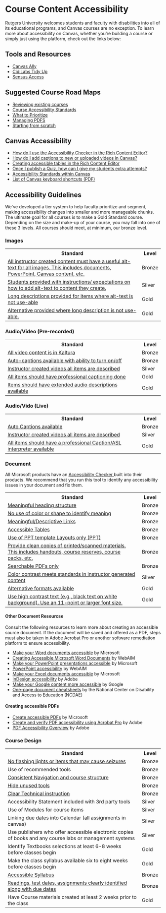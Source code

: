 <h1> Course Content Accessibility </h1>
<p> Rutgers University welcomes students and faculty with disabilities into all of its educational programs, and Canvas courses are no exception. To learn more about accessibility on Canvas, whether you’re building a course or simply just using the platform, check out the links below: </p>

<h2>Tools and Resources</h2>
<ul>
    <li> <a href="https://canvas.rutgers.edu/external-apps/ally/"> Canvas Ally </a> </li>
    <li> <a href="https://canvas.rutgers.edu/external-apps/cidilabs-tidyup/"> CidiLabs Tidy Up </a> </li>
    <li> <a href="https://it.rutgers.edu/digital-accessibility/knowledgebase/sensusaccess/"> Sensus Access </a> </li>
</ul>

<h2> Suggested Course Road Maps </h2>
<ul>
    <li><a href="https://ithelp.rutgers.edu/sp?id=kb_article_view&sysparm_article=KB0018313"> Reviewing existing courses</a></li>
    <li><a href="https://it.rutgers.edu/digital-accessibility/course-a11y-standards/">Course Accessibility Standards</a></li>
    <li><a href="https://jkhurdan.github.io/A11yTraining/CourseContent/CourseContentHelperV2.html">What to Prioritize</a></li>
    <li><a href="https://ithelp.rutgers.edu/sp?id=kb_article_view&sysparm_article=KB0018359">Managing PDFS</a></li>
    <li> <a href="https://ithelp.rutgers.edu/sp?id=kb_article_view&sysparm_article=KB0018304"> Starting from scratch </a> </li> 
</ul>

<h2> Canvas Accessibility </h2>

<ul>
    <li> <a href="https://community.canvaslms.com/t5/Canvas-Basics-Guide/How-do-I-use-the-Accessibility-Checker-in-the-Rich-Content/ta-p/618238"> How do I use the Accessibility Checker in the Rich Content Editor? </a></li>
    <li> <a href="https://community.canvaslms.com/t5/Canvas-Basics-Guide/How-do-I-add-captions-to-new-or-uploaded-videos-in-the-Rich/ta-p/618250"> How do I add captions to new or uploaded videos in Canvas? </a></li>
    <li> <a href="https://community.canvaslms.com/t5/Canvas-Developers-Group/Table-Accessibility-in-Canvas/ba-p/277208"> Creating accessible tables in the Rich Content Editor </a></li>
    <li> <a href="https://community.canvaslms.com/t5/Instructor-Guide/Once-I-publish-a-quiz-how-can-I-give-my-students-extra-attempts/ta-p/1242"> Once I publish a Quiz, how can I give my students extra attempts? </a></li>
    <li> <a href="https://community.canvaslms.com/t5/Canvas-Basics-Guide/What-are-the-Canvas-accessibility-standards/ta-p/1564"> Accessibility Standards within Canvas</a></li>
    <li> <a href="https://community.canvaslms.com/t5/Canvas-Resource-Documents/Canvas-Keyboard-Shortcuts/ta-p/387069"> List of Canvas keyboard shortcuts (PDF)</a></li>
    </ul>

<h2> Accessibility Guidelines </h2>
We've developed a tier system to help faculty prioritize and segment, making accessibility changes into smaller and more manageable chunks. The ultimate goal for all courses is to make a Gold Standard course. Depending on the size and make-up of your course, you may fall into one of these 3 levels. All courses should meet, at minimum, our bronze level.


<h3> Images </h3>
<table>
    <tr>
        <th>Standard</th>
        <th>Level</th>
    </tr>
    <tr>
        <td> <a href="https://ithelp.rutgers.edu/sp?id=kb_article_view&sysparm_article=KB0018314&sys_kb_id=83e9caa41bcce6d0f2f2fe6e034bcb5c&spa=1#Heading1"> All instructor created content must have a useful alt-text for all images. This includes documents, PowerPoint, Canvas content, etc. </a>	</td>
        <td> Bronze </td>
    </tr>
        <tr>
        <td> <a href="https://ithelp.rutgers.edu/sp?id=kb_article_view&sysparm_article=KB0018314&sys_kb_id=83e9caa41bcce6d0f2f2fe6e034bcb5c&spa=1#Heading2"> Students provided with instructions/ expectations on how to add alt-text to content they create. </a>	</td>
        <td> Silver </td>
    </tr>
        <tr>
        <td> <a href="https://ithelp.rutgers.edu/sp?id=kb_article_view&sysparm_article=KB0018314&sys_kb_id=83e9caa41bcce6d0f2f2fe6e034bcb5c&spa=1#Heading3"> Long descriptions provided for items where alt-text is not use-able </a></td>
        <td> Gold </td>
    </tr>
        <tr>
        <td> <a href="https://ithelp.rutgers.edu/sp?id=kb_article_view&sysparm_article=KB0018314&sys_kb_id=83e9caa41bcce6d0f2f2fe6e034bcb5c&spa=1#Heading4"> Alternative provided where long description is not use-able. </a> </td>
        <td> Gold </td>
    </tr>
</table>

	
<h3> Audio/Video (Pre-recorded) </h3>
<table>
     <tr>
        <th>Standard</th>
        <th>Level</th>
    </tr>
	        <tr>
        <td> <a href="https://ithelp.rutgers.edu/sp?id=kb_article_view&sysparm_article=KB0018307&sys_kb_id=3e7642e81bc4a6d0f2f2fe6e034bcb74&spa=1#Heading1"> All video content is in Kaltura </a></td>
        <td>Bronze</td>
	</tr>
    <tr>
        <td> <a href="https://ithelp.rutgers.edu/sp?id=kb_article_view&sysparm_article=KB0018307&sys_kb_id=3e7642e81bc4a6d0f2f2fe6e034bcb74&spa=1#Heading2"> Auto-captions available with ability to turn on/off 
	</a></td>
        <td>Bronze </td>
    </tr>
	        <tr>
        <td> <a href="https://ithelp.rutgers.edu/sp?id=kb_article_view&sysparm_article=KB0018307&sys_kb_id=3e7642e81bc4a6d0f2f2fe6e034bcb74&spa=1#Heading3"> Instructor created videos all items are described </a>  </td>
        <td> Silver </td>
    </tr>
        <tr>
        <td> <a href="https://ithelp.rutgers.edu/sp?id=kb_article_view&sysparm_article=KB0018307&sys_kb_id=3e7642e81bc4a6d0f2f2fe6e034bcb74&spa=1#Heading4"> All items should have professional captioning done </a> </td>
        <td> Gold </td>
    </tr>
        <tr>
        <td> <a href="https://ithelp.rutgers.edu/sp?id=kb_article_view&sysparm_article=KB0018307&sys_kb_id=3e7642e81bc4a6d0f2f2fe6e034bcb74&spa=1#Heading5">
Items should have extended audio descriptions available </a> </td>
        <td> Gold </td>
    </tr>

</table>

<h3> Audio/Vido (Live) </h3>
<table>
     <tr>
        <th>Standard</th>
        <th>Level</th>
    </tr>
    <tr>
        <td><a href="https://it.rutgers.edu/digital-accessibility/audio-video-live/#audiovideolive1.1">Auto Captions available </a></td>
        <td> Bronze</td>
    </tr>
	        <tr>
        <td><a href="https://it.rutgers.edu/digital-accessibility/audio-video-live/#audiovideolive1.2">Instructor created videos all items are described </a></td>
        <td>Silver</td>
    </tr>
        <tr>
        <td><a href="https://it.rutgers.edu/digital-accessibility/audio-video-live/#audiovideolive1.3">All items should have a professional Caption/ASL interpreter available</a></td>
        <td>Gold</td>
    </tr>
</table>

<h3> Document </h3>
<p> All Microsoft products have an <a href="https://support.microsoft.com/en-us/office/improve-accessibility-with-the-accessibility-checker-a16f6de0-2f39-4a2b-8bd8-5ad801426c7f"> Accessibility Checker </a> built into their products. We recommend that you run this tool to identify any accessibility issues in your document and fix them. </p>

<table>
     <tr>
        <th>Standard</th>
        <th>Level</th>
    </tr>	
<tr> <td> <a href="https://it.rutgers.edu/digital-accessibility/course-content-documents/#document1.1"> Meaningful heading structure </a> </td>
	<td> Bronze </td>
    </tr> 
<tr> 
	<td> <a href="https://it.rutgers.edu/digital-accessibility/course-content-documents/#document1.2">No use of color or shape to identify meaning  </a> </td>
	<td> Bronze </td>
    </tr>
<tr>
	<td> <a href="https://it.rutgers.edu/digital-accessibility/course-content-documents/#document1.3"> Meaningful/Descriptive Links </a> </td>
	<td> Bronze </td>
    </tr>
<tr> 
	<td> <a href="https://it.rutgers.edu/digital-accessibility/course-content-documents/#document1.4"> Accessible Tables </a> </td>
	<td> Bronze </td>
    </tr>
<tr>
	<td> <a href="https://it.rutgers.edu/digital-accessibility/course-content-documents/#document1.5"> Use of PPT template Layouts only (PPT) </a> </td>
	<td> Bronze </td>
    </tr>
<tr>
	<td> <a href="https://it.rutgers.edu/digital-accessibility/course-content-documents/#document1.6"> Provide clean copies of printed/scanned materials. This includes handouts, course reserves, course packs, etc. </a> </td>
	<td> Bronze </td>
    </tr>
<tr> 
	<td> <a href="https://it.rutgers.edu/digital-accessibility/course-content-documents/#document1.7"> Searchable PDFs only </a> </td>
	<td> Bronze </td>
    </tr>
<tr> 
	<td> <a href="https://it.rutgers.edu/digital-accessibility/course-content-documents/#document1.8"> Color contrast meets standards in instructor generated content </a> </td>
	<td> Silver </td>
    </tr>
<tr> 
	<td> <a href="https://it.rutgers.edu/digital-accessibility/course-content-documents/#document1.9"> Alternative formats available </a> </td>
	<td> Gold </td>
    </tr> 
<tr> 
	<td> <a href="https://it.rutgers.edu/digital-accessibility/course-content-documents/#document1.10"> Use high contrast text (e.g., black text on white background). Use an 11-point or larger font size. </a> </td>
 <td> Gold </td>
    </tr> 
</table>

<h4> Other Document Resourcse</h4>
<p>Consult the following resources to learn more about creating an accessible source document. If the document will be saved and offered as a PDF, steps must also be taken in Adobe Acrobat Pro or another software remediation platform to ensure accessibility.</p>
<ul>
<li><a href="https://support.office.com/en-us/article/Make-your-Word-documents-accessible-d9bf3683-87ac-47ea-b91a-78dcacb3c66d" role="link">Make your Word documents accessible</a> by Microsoft</li>
<li><a href="https://webaim.org/techniques/word/" role="link">Creating Accessible Microsoft Word Documents</a> by WebAIM</li>
<li><a href="https://support.office.com/en-us/article/Make-your-PowerPoint-presentations-accessible-6f7772b2-2f33-4bd2-8ca7-dae3b2b3ef25?ui%3Den-US%26rs%3Den-US%26ad%3DUS" role="link">Make your PowerPoint presentations accessible</a> by Microsoft</li>
<li><a href="https://webaim.org/techniques/powerpoint/" role="link">PowerPoint accessibility</a> by WebAIM</li>
<li><a href="https://support.office.com/en-us/article/Make-your-Excel-spreadsheets-accessible-6cc05fc5-1314-48b5-8eb3-683e49b3e593?ui%3Den-US%26rs%3Den-US%26ad%3DUS" role="link">Make your Excel documents accessible</a> by Microsoft</li>
<li><a href="https://helpx.adobe.com/indesign/using/creating-accessible-pdfs.html" role="link">InDesign accessibility</a> by Adobe</li>
<li><a href="https://support.google.com/accessibility/answer/6199477?hl=en&amp;ref_topic=9114419&amp;sjid=1841031974687431398-NC" role="link">Make your Google content more accessible</a> by Google</li>
<li><a href="http://ncdae.org/resources/cheatsheets/" role="link">One-page document cheatsheets</a> by the National Center on Disability and Access to Education (NCDAE)</li>
</ul>
<h4>Creating accessible PDFs</h4>
<ul>
<li><a href="https://support.office.com/en-us/article/Create-accessible-PDFs-064625e0-56ea-4e16-ad71-3aa33bb4b7ed" role="link">Create accessible PDFs</a> by Microsoft</li>
<li><a href="https://helpx.adobe.com/acrobat/using/create-verify-pdf-accessibility.html" role="link">Create and verify PDF accessibility using Acrobat Pro</a> by Adobe</li>
<li><a href="https://www.adobe.com/accessibility/pdf/pdf-accessibility-overview.html" role="link">PDF Accessibility Overview</a> by Adobe</li>
</ul>

<h3> Course Design </h3>
<table>
	<tr>
		<th> Standard </th>
		<th> Level </th>
	</tr>
	<tr>
		<td> <a href="https://www.epilepsy.com/what-is-epilepsy/seizure-triggers/photosensitivity"> No flashing lights or items that may cause seizures </a> </td>
		<td> Bronze </td>
	</tr>
		<tr>
		<td> Use of recommended tools </td>
		<td> Bronze </td>
	</tr>
		<tr>
		<td> <a href="https://accessibility.huit.harvard.edu/use-consistent-navigation-and-orientation"> Consistent Navigation and course structure </a> </td>
		<td> Bronze </td>
	</tr>
		<tr>
		<td> <a href="https://support.csuchico.edu/TDClient/1984/Portal/KB/ArticleDet?ID=113496#:~:text=From%20the%20course%20sidebar%2C%20select,navigation%20item%20to%20hide%20it."> Hide unused tools </a> </td>
		<td> Bronze </td>
	</tr>
		<tr>
		<td> <a href="https://www.w3.org/WAI/WCAG2/supplemental/patterns/o4p07-step-instructions/"> Clear Technical instruction </a> </td>
		<td> Bronze </td>
	</tr>
		<tr>
		<td> Accessibility Statement included with 3rd party tools </td>
		<td> Silver </td>
	</tr>
		<tr>
		<td> Use of Modules for course items </td>
		<td>Silver </td>
	</tr>
		<tr>
		<td> Linking due dates into Calendar (all assignments in canvas) </td>
		<td> Silver</td>
	</tr>
		<tr>
		<td> Use publishers who offer accessible electronic copies of books and any course labs or management systems </td>
		<td> Silver</td>
	</tr>
		<tr>
		<td> Identify Textbooks selections at least 6-8 weeks before classes begin </td>
		<td> Gold </td>
	</tr>
		<tr>
		<td> Make the class syllabus available six to eight weeks before classes begin </td>
		<td> Gold </td>
	</tr>
		<tr>
		<td> <a href="https://www.washington.edu/doit/equal-access-universal-design-your-syllabus"> Accessible Syllabus </a> </td>
		<td> Bronze </td>
	</tr>
			<tr>
		<td> <a href="https://citl.illinois.edu/citl-101/teaching-learning/make-your-course-accessible/canvas-accessibility-guides/accessible-course-design-guide"> Readings, test dates, assignments clearly identified along with due dates </a> </td>
		<td> Bronze </td>
	</tr>
			<tr>
		<td> Have Course materials created at least 2 weeks prior to the class </td>
		<td> Gold </td>
	</tr>
</table>

